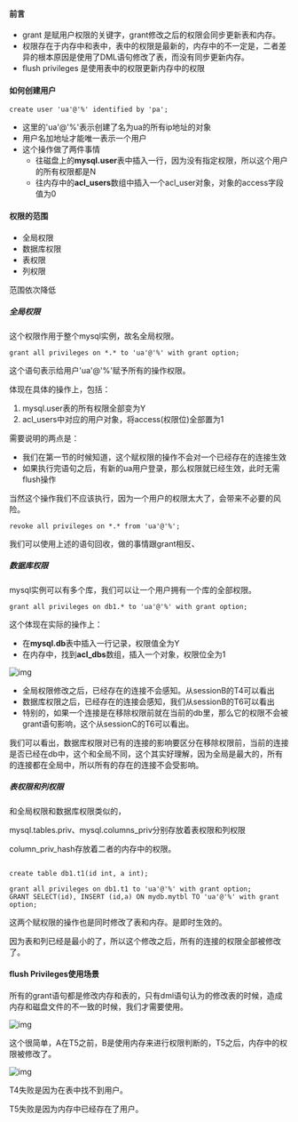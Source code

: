 #### 前言

- grant 是赋用户权限的关键字，grant修改之后的权限会同步更新表和内存。
- 权限存在于内存中和表中，表中的权限是最新的，内存中的不一定是，二者差异的根本原因是使用了DML语句修改了表，而没有同步更新内存。
- flush privileges 是使用表中的权限更新内存中的权限





#### 如何创建用户

```mysql
create user 'ua'@'%' identified by 'pa';
```

- 这里的'ua'@'%'表示创建了名为ua的所有ip地址的对象
- 用户名加地址才能唯一表示一个用户
- 这个操作做了两件事情
  - 往磁盘上的**mysql.user**表中插入一行，因为没有指定权限，所以这个用户的所有权限都是N
  - 往内存中的**acl_users**数组中插入一个acl_user对象，对象的access字段值为0



#### 权限的范围

- 全局权限
- 数据库权限
- 表权限
- 列权限

范围依次降低



##### 全局权限

这个权限作用于整个mysql实例，故名全局权限。

```mysql
grant all privileges on *.* to 'ua'@'%' with grant option;
```

这个语句表示给用户'ua'@'%'赋予所有的操作权限。

体现在具体的操作上，包括：

1. mysql.user表的所有权限全部变为Y
2. acl_users中对应的用户对象，将access(权限位)全部置为1

需要说明的两点是：

- 我们在第一节的时候知道，这个赋权限的操作不会对一个已经存在的连接生效
- 如果执行完语句之后，有新的ua用户登录，那么权限就已经生效，此时无需flush操作



当然这个操作我们不应该执行，因为一个用户的权限太大了，会带来不必要的风险。

```mysql
revoke all privileges on *.* from 'ua'@'%';
```

我们可以使用上述的语句回收，做的事情跟grant相反、



##### 数据库权限

mysql实例可以有多个库，我们可以让一个用户拥有一个库的全部权限。

```mysql
grant all privileges on db1.* to 'ua'@'%' with grant option;
```

这个体现在实际的操作上：

- 在**mysql.db**表中插入一行记录，权限值全为Y
- 在内存中，找到**acl_dbs**数组，插入一个对象，权限位全为1

![img](https://static001.geekbang.org/resource/image/ae/c7/aea26807c8895961b666a5d96b081ac7.png)

- 全局权限修改之后，已经存在的连接不会感知。从sessionB的T4可以看出
- 数据库权限之后，已经存在的连接会感知，我们从sessionB的T6可以看出
- 特别的，如果一个连接是在移除权限前就在当前的db里，那么它的权限不会被grant语句影响，这个从sessionC的T6可以看出。

我们可以看出，数据库权限对已有的连接的影响要区分在移除权限前，当前的连接是否已经在db中，这个和全局不同，这个其实好理解，因为全局是最大的，所有的连接都在全局中，所以所有的存在的连接不会受影响。





##### 表权限和列权限

和全局权限和数据库权限类似的，

mysql.tables.priv、mysql.columns_priv分别存放着表权限和列权限

column_priv_hash存放着二者的内存中的权限。

```mysql

create table db1.t1(id int, a int);

grant all privileges on db1.t1 to 'ua'@'%' with grant option;
GRANT SELECT(id), INSERT (id,a) ON mydb.mytbl TO 'ua'@'%' with grant option;
```

这两个赋权限的操作也是同时修改了表和内存。是即时生效的。

因为表和列已经是最小的了，所以这个修改之后，所有的连接的权限全部被修改了。





#### flush Privileges使用场景

所有的grant语句都是修改内存和表的，只有dml语句认为的修改表的时候，造成内存和磁盘文件的不一致的时候，我们才需要使用。

![img](https://static001.geekbang.org/resource/image/90/ec/9031814361be42b7bc084ad2ab2aa3ec.png)

这个很简单，A在T5之前，B是使用内存来进行权限判断的，T5之后，内存中的权限被修改了。



![img](https://static001.geekbang.org/resource/image/dd/f1/dd625b6b4eb2dcbdaac73648a1af50f1.png)



T4失败是因为在表中找不到用户。

T5失败是因为内存中已经存在了用户。




